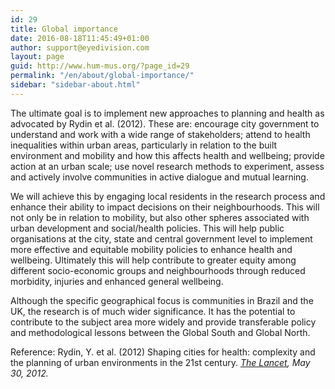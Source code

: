 ```yaml
---
id: 29
title: Global importance
date: 2016-08-18T11:45:49+01:00
author: support@eyedivision.com
layout: page
guid: http://www.hum-mus.org/?page_id=29
permalink: "/en/about/global-importance/"
sidebar: "sidebar-about.html"
---
```

The ultimate goal is to implement new approaches to planning and health as advocated by Rydin et al. (2012). These are: encourage city government to understand and work with a wide range of stakeholders; attend to health inequalities within urban areas, particularly in relation to the built environment and mobility and how this affects health and wellbeing; provide action at an urban scale; use novel research methods to experiment, assess and actively involve communities in active dialogue and mutual learning.

We will achieve this by engaging local residents in the research process and enhance their ability to impact decisions on their neighbourhoods. This will not only be in relation to mobility, but also other spheres associated with urban development and social/health policies. This will help public organisations at the city, state and central government level to implement more effective and equitable mobility policies to enhance health and wellbeing. Ultimately this will help contribute to greater equity among different socio-economic groups and neighbourhoods through reduced morbidity, injuries and enhanced general wellbeing.

Although the specific geographical focus is communities in Brazil and the UK, the research is of much wider significance. It has the potential to contribute to the subject area more widely and provide transferable policy and methodological lessons between the Global South and Global North.

Reference: Rydin, Y. et al. (2012) Shaping cities for health: complexity and the planning of urban environments in the 21st century. _[The Lancet](https://www.ucl.ac.uk/healthy-cities/outputs/lancet), May 30, 2012._